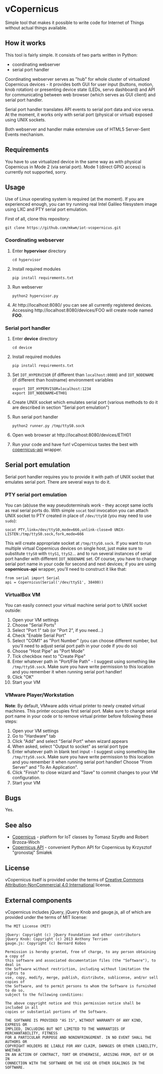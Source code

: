 # vCopernicus
Simple tool that makes it possible to write code for Internet of Things without actual things available.

## How it works
This tool is fairly simple. It consists of two parts written in Python:
* coordinating webserver
* serial port handler

Coordinating webserver serves as "hub" for whole cluster of virtualized Copernicus devices - it provides both GUI for user input (buttons, motion, knob rotation) or presenting device state (LEDs, servo dashboard) and API for communicating between web browser (which serves as GUI client) and serial port handler.

Serial port handler translates API events to serial port data and vice versa. At the moment, it works only with serial port (physical or virtual) exposed using UNIX sockets.

Both webserver and handler make extensive use of HTML5 Server-Sent Events mechanism.

## Requirements
You have to use virtualized device in the same way as with physical Copernicus in Mode 2 (via serial port). Mode 1 (direct GPIO access) is currently not supported, sorry.

## Usage
Use of Linux operating system is required (at the moment). If you are experienced enough, you can try running real Intel Galileo filesystem image using LXC and PTY serial port emulation.

First of all, clone this repository:

    git clone https://github.com/mkwm/iot-vcopernicus.git

### Coordinating webserver
1. Enter __hypervisor__ directory
   ```
   cd hypervisor
   ```
   
2. Install required modules
   ```
   pip install requirements.txt
   ```
   
3. Run webserver
   ```
   python2 hypervisor.py
   ```

4. At http://localhost:8080/ you can see all currently registered devices. Accessing http://localhost:8080/devices/FOO will create node named __FOO__.

### Serial port handler
1. Enter __device__ directory
   ```
   cd device
   ```
   
2. Install required modules
   ```
   pip install requirements.txt
   ```
   
3. Set ```IOT_HYPERVISOR``` (if different than ```localhost:8080```) and ```IOT_NODENAME``` (if different than hostname) environment variables
   ```
   export IOT_HYPERVISOR=localhost:1234
   export IOT_NODENAME=ETH01
   ```
   
4. Create UNIX socket which emulates serial port (various methods to do it are described in section "Serial port emulation")
5. Run serial port handler
   ```
   python2 runner.py /tmp/ttyS0.sock
   ```
   
5. Open web browser at http://localhost:8080/devices/ETH01
6. Run your code and have fun! vCopernicus tastes the best with [copernicus-api](https://github.com/gronostajo/copernicus-api) wrapper.

## Serial port emulation
Serial port handler requires you to provide it with path of UNIX socket that emulates serial port. There are several ways to do it.

### PTY serial port emulation
You can (ab)use the way pseudoterminals work - they accept same ioctls as real serial ports do. With simple ```socat``` tool invocation you can attach UNIX socket to PTY created in place of ```/dev/ttyS0``` (you may need to use ```sudo```):
```
socat PTY,link=/dev/ttyS0,mode=666,unlink-close=0 UNIX-LISTEN:/tmp/ttyS0.sock,fork,mode=666
```
This will create appropriate socket at ```/tmp/ttyS0.sock```. If you want to run multiple virtual Copernicus devices on single host, just make sure to substitute ```ttyS0``` with ```ttyS1```, ```ttyS2```... and to run several instances of serial port handler with different ```IOT_NODENAME``` set. Of course, you have to change serial port name in your code for second and next devices; if you are using __copernicus-api__ wrapper, you'll need to construct it like that:
```
from serial import Serial
api = Copernicus(Serial('/dev/ttyS1', 38400))
```

### VirtualBox VM
You can easily connect your virtual machine serial port to UNIX socket outside:

1. Open your VM settings
2. Choose "Serial Ports"
3. Select "Port 1" tab (or "Port 2", if you need...)
4. Check "Enable Serial Port"
5. Select "COM1" as "Port Number" (you can choose different number, but you'll need to adjust serial port path in your code if you do so)
6. Choose "Host Pipe" as "Port Mode"
7. Tick checkbox next to "Create Pipe"
8. Enter whatever path in "Port/File Path" - I suggest using something like ```/tmp/ttyS0.sock```. Make sure you have write permission to this location and you remember it when running serial port handler!
9. Click "OK"
10. Start your VM

### VMware Player/Workstation
**Note**: By default, VMware adds virtual printer to newly created virtual machines. This printer occupies first serial port. Make sure to change serial port name in your code or to remove virtual printer before following these steps:

1. Open your VM settings
2. Go to "Hardware" tab
3. Click "Add" and select "Serial Port" when wizard appears
4. When asked, select "Output to socket" as serial port type
5. Enter whatever path in blank text input - I suggest using something like ```/tmp/ttyS0.sock```. Make sure you have write permission to this location and you remember it when running serial port handler! Choose "From Server" and "To An Application".
6. Click "Finish" to close wizard and "Save" to commit changes to your VM configuration.
7. Start your VM

## Bugs
Yes.

## See also
* [Copernicus](http://home.agh.edu.pl/~tszydlo/copernicus/) - platform for IoT classes by Tomasz Szydło and Robert Brzoza-Woch
* [Copernicus API](https://github.com/gronostajo/copernicus-api) - convenient Python API for Copernicus by Krzysztof "gronostaj" Śmiałek

## License
vCopernicus itself is provided under the terms of [Creative Commons Attribution-NonCommercial 4.0 International](http://creativecommons.org/licenses/by-nc/4.0/) license.

## External components
vCopernicus includes jQuery, jQuery Knob and gauge.js, all of which are provided under the terms of MIT license:

    The MIT License (MIT)
   
    jQuery: Copyright (c) jQuery Foundation and other contributors
    jQuery Knob: Copyright (c) 2013 Anthony Terrien
    gauge.js: Copyright (c) Bernard Kobos
   
    Permission is hereby granted, free of charge, to any person obtaining a copy of
    this software and associated documentation files (the "Software"), to deal in
    the Software without restriction, including without limitation the rights to
    use, copy, modify, merge, publish, distribute, sublicense, and/or sell copies of
    the Software, and to permit persons to whom the Software is furnished to do so,
    subject to the following conditions:
    
    The above copyright notice and this permission notice shall be included in all
    copies or substantial portions of the Software.
    
    THE SOFTWARE IS PROVIDED "AS IS", WITHOUT WARRANTY OF ANY KIND, EXPRESS OR
    IMPLIED, INCLUDING BUT NOT LIMITED TO THE WARRANTIES OF MERCHANTABILITY, FITNESS
    FOR A PARTICULAR PURPOSE AND NONINFRINGEMENT. IN NO EVENT SHALL THE AUTHORS OR
    COPYRIGHT HOLDERS BE LIABLE FOR ANY CLAIM, DAMAGES OR OTHER LIABILITY, WHETHER
    IN AN ACTION OF CONTRACT, TORT OR OTHERWISE, ARISING FROM, OUT OF OR IN
    CONNECTION WITH THE SOFTWARE OR THE USE OR OTHER DEALINGS IN THE SOFTWARE.

